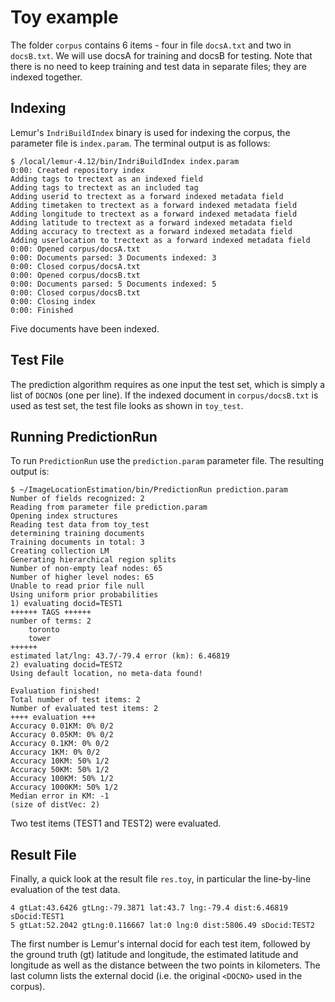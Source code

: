 Toy example
===========

The folder `corpus` contains 6 items - four in file `docsA.txt` and two in `docsB.txt`. We will use docsA for training and docsB for testing. Note that there is no need to keep training and test data in separate files; they are indexed together.

Indexing
--------
Lemur's `IndriBuildIndex` binary is used for indexing the corpus, the parameter file is `index.param`. The terminal output is as follows:

```
$ /local/lemur-4.12/bin/IndriBuildIndex index.param 
0:00: Created repository index
Adding tags to trectext as an indexed field
Adding tags to trectext as an included tag
Adding userid to trectext as a forward indexed metadata field
Adding timetaken to trectext as a forward indexed metadata field
Adding longitude to trectext as a forward indexed metadata field
Adding latitude to trectext as a forward indexed metadata field
Adding accuracy to trectext as a forward indexed metadata field
Adding userlocation to trectext as a forward indexed metadata field
0:00: Opened corpus/docsA.txt
0:00: Documents parsed: 3 Documents indexed: 3
0:00: Closed corpus/docsA.txt
0:00: Opened corpus/docsB.txt
0:00: Documents parsed: 5 Documents indexed: 5
0:00: Closed corpus/docsB.txt
0:00: Closing index
0:00: Finished
```

Five documents have been indexed.

Test File
---------
The prediction algorithm requires as one input the test set, which is simply a list of `DOCNO`s (one per line). If the indexed document in `corpus/docsB.txt` is used as test set, the test file looks as shown in `toy_test`.

Running PredictionRun
---------------------
To run `PredictionRun` use the `prediction.param` parameter file. The resulting output is:

```
$ ~/ImageLocationEstimation/bin/PredictionRun prediction.param 
Number of fields recognized: 2
Reading from parameter file prediction.param
Opening index structures
Reading test data from toy_test
determining training documents
Training documents in total: 3
Creating collection LM
Generating hierarchical region splits
Number of non-empty leaf nodes: 65
Number of higher level nodes: 65
Unable to read prior file null
Using uniform prior probabilities
1) evaluating docid=TEST1
++++++ TAGS ++++++
number of terms: 2
	toronto
	tower
++++++
estimated lat/lng: 43.7/-79.4 error (km): 6.46819
2) evaluating docid=TEST2
Using default location, no meta-data found!

Evaluation finished!
Total number of test items: 2
Number of evaluated test items: 2
++++ evaluation +++ 
Accuracy 0.01KM: 0% 0/2
Accuracy 0.05KM: 0% 0/2
Accuracy 0.1KM: 0% 0/2
Accuracy 1KM: 0% 0/2
Accuracy 10KM: 50% 1/2
Accuracy 50KM: 50% 1/2
Accuracy 100KM: 50% 1/2
Accuracy 1000KM: 50% 1/2
Median error in KM: -1
(size of distVec: 2)
```
 
Two test items (TEST1 and TEST2) were evaluated.

Result File
-----------
Finally, a quick look at the result file `res.toy`, in particular the line-by-line evaluation of the test data.

```
4 gtLat:43.6426 gtLng:-79.3871 lat:43.7 lng:-79.4 dist:6.46819 sDocid:TEST1
5 gtLat:52.2042 gtLng:0.116667 lat:0 lng:0 dist:5806.49 sDocid:TEST2
```

The first number is Lemur's internal docid for each test item, followed by the ground truth (gt) latitude and longitude, the estimated latitude and longitude as well as the distance between the two points in kilometers. The last column lists the external docid (i.e. the original `<DOCNO>` used in the corpus).

